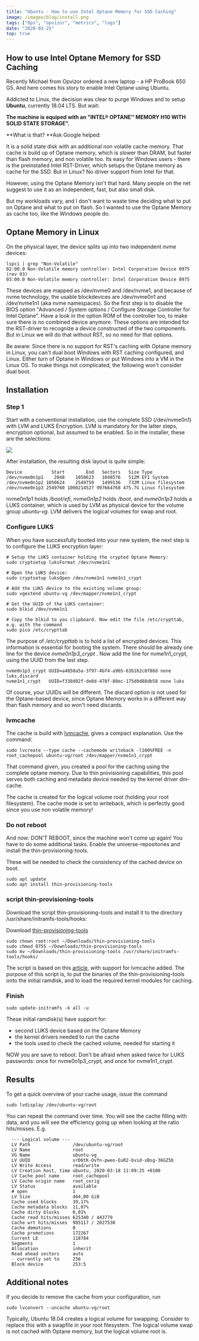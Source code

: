 ```yaml
---
title: "Ubuntu - How to use Intel Optane Memory for SSD Caching"
image: /images/blog/install.png
tags: ["Ops", "opvizor", "metrics", "logs"]
date: "2020-03-25"
top: true
---
```


## How to use Intel Optane Memory for SSD Caching

Recently Michael from Opvizor ordered a new laptop - a HP ProBook 650 G5. And here comes his story to enable Intel Optane using Ubuntu.

Addicted to Linux, the decision was clear to purge Windows and to setup **Ubuntu**, currently 18.04 LTS.
But wait:

**The machine is equiped with an "INTEL® OPTANE™ MEMORY H10 WITH SOLID STATE STORAGE".**

**What is that?
**Ask Google helped:

It is a solid state disk with an additional non volatile cache memory. That cache is build up of Optane memory, which is slower than DRAM, but faster than flash memory, and non volatile too.
Its easy for Windows users - there is the preinstalled Intel RST-Driver, which setups the Optane memory as cache for the SSD. But in Linux? No driver support from Intel for that.

However, using the Optane Memory isn't that hard. Many people on the net suggest to use it as an independent, fast, but also small disk.

But my workloads vary, and I don't want to waste time deciding what to put on Optane and what to put on flash. So I wanted to use the Optane Memory as cache too, like the Windows people do.

## Optane Memory in Linux

On the physical layer, the device splits up into two independent nvme devices:

```
lspci | grep "Non-Volatile"
02:00.0 Non-Volatile memory controller: Intel Corporation Device 0975 (rev 03)
03:00.0 Non-Volatile memory controller: Intel Corporation Device 0975
```

These devices are mapped as /dev/nvme0 and /dev/nvme1, and because of nvme technology, the usable blockdevices are /dev/nvme0n1 and /dev/nvme1n1 (aka nvme namespaces).
So the first step is to disable the BIOS option "Advanced / System options / Configure Storage Controller for Intel Optane". Have a look in the option ROM of the controller too, to make sure there is no combined device anymore. These options are intended for the RST-driver to recognize a device constructed of the two components. But in Linux we will do that without RST, so no need for that options.

Be aware: Since there is no support for RST's caching with Optane memory in Linux, you can't dual boot Windows with RST caching configured, and Linux. Either turn of Optane in Windows or put Windows into a VM in the Linux OS. To make things not complicated, the following won't consider dual boot.

## Installation

### Step 1

Start with a conventional installation, use the complete SSD (/dev/nvme0n1) with LVM and LUKS Encryption. LVM is mandatory for the latter steps, encryption optional, but assumed to be enabled. So in the installer, these are the selections:

![](/images/blog/install.png)

After installation, the resulting disk layout is quite simple:

```
Device           Start        End   Sectors   Size Type
/dev/nvme0n1p1    2048    1050623   1048576   512M EFI System
/dev/nvme0n1p2 1050624    2549759   1499136   732M Linux filesystem
/dev/nvme0n1p3 2549760 1000214527 997664768 475.7G Linux filesystem
```

nvme0n1p1 holds _/boot/efi_, _nvme0n1p2_ holds _/boot_, and _nvme0n1p3_ holds a LUKS container, which is used by LVM as physical device for the volume group _ubuntu-vg_. LVM delivers the logical volumes for swap and root.

### Configure LUKS

When you have successfully booted into your new system, the next step is to configure the LUKS encryption layer:

```
# Setup the LUKS container holding the crypted Optane Memory:
sudo cryptsetup luksFormat /dev/nvme1n1

# Open the LUKS device:
sudo cryptsetup luksOpen /dev/nvme1n1 nvme1n1_crypt

# Add the LUKS device to the existing volume group:
sudo vgextend ubuntu-vg /dev/mapper/nvme1n1_crypt

# Get the UUID of the LUKS container:
sudo blkid /dev/nvme1n1

# Copy the blkid to you clipboard. Now edit the file /etc/crypttab, e.g. with the command
sudo pico /etc/crypttab
```

The purpose of _/etc/crypttab_ is to hold a list of encrypted devices. This information is essential for booting the system. There should be already one line for the device _nvme0n1p3\_crypt_ . Now add the line for nvme1n1\_crypt, using the UUID from the last step.

```
nvme0n1p3_crypt UUID=a4850a5a-3f97-4bf4-a965-63b162c0f88d none luks,discard
nvme1n1_crypt   UUID=f338d02f-de8d-478f-80ec-175d0d88db58 none luks
```

Of course, your UUIDs will be different. The discard option is not used for the Optane-based device, since Optane Memory works in a different way than flash memory and so won't need discards.

### lvmcache

The cache is build with [lvmcache](https://wiki.archlinux.org/index.php/LVM#LVM_cache), gives a compact explanation. Use the command:

```
sudo lvcreate --type cache --cachemode writeback -l100%FREE -n root_cachepool ubuntu-vg/root /dev/mapper/nvme1n1_crypt
```

That command given, you created a pool for the caching using the complete optane memory. Due to thin provisioning capabilities, this pool serves both caching and metadata device needed by the kernel driver dm-cache.

The cache is created for the logical volume root (holding your root filesystem). The cache mode is set to writeback, which is perfectly good since you use non volatile memory!

### Do not reboot

And now: DON'T REBOOT, since the machine won't come up again! You have to do some additional tasks. Enable the universe-repositories and install the thin-provisioning-tools.

These will be needed to check the consistency of the cached device on boot.

```
sudo apt update
sudo apt install thin-provisioning-tools
```

### script thin-provisioning-tools

Download the script thin-provisioning-tools and install it to the directory /usr/share/initramfs-tools/hooks:

Download [thin-provisioning-tools](https://opvizor-perfanalyzer.s3-eu-west-1.amazonaws.com/thin-provisioning-tools)

```
sudo chown root:root ~/Downloads/thin-provisioning-tools
sudo chmod 0755 ~/Downloads/thin-provisioning-tools
sudo mv ~/Downloads/thin-provisioning-tools /usr/share/initramfs-tools/hooks/
```

The script is based on this [article](https://bugs.launchpad.net/ubuntu/+source/lvm2/+bug/1634697), with support for lvmcache added. The purpose of this script is, to put the binaries of the thin-provisioning-tools onto the initial ramdisk, and to load the required kernel modules for caching.

### Finish

```
sudo update-initramfs -k all -u
```

These initial ramdisk(s) have support for:

- second LUKS device based on the Optane Memory
- the kernel drivers needed to run the cache
- the tools used to check the cached volume, needed for starting it

NOW you are save to reboot. Don't be afraid when asked twice for LUKS passwords: once for nvme0n1p3\_crypt, and once for nvme1n1\_crypt.

## Results

To get a quick overview of your cache usage, issue the command

```
sudo lvdisplay /dev/ubuntu-vg/root
```

You can repeat the command over time. You will see the cache filling with data, and you will see the efficiency going up when looking at the ratio hits/misses. E.g.

```
  --- Logical volume ---
  LV Path                /dev/ubuntu-vg/root
  LV Name                root
  VG Name                ubuntu-vg
  LV UUID                xrD6tK-Ovfn-pweo-EuR2-bvid-xBsg-36GZ5b
  LV Write Access        read/write
  LV Creation host, time ubuntu, 2020-03-18 11:09:25 +0100
  LV Cache pool name     root_cachepool
  LV Cache origin name   root_corig
  LV Status              available
  # open                 1
  LV Size                464,00 GiB
  Cache used blocks      39,17%
  Cache metadata blocks  11,07%
  Cache dirty blocks     0,01%
  Cache read hits/misses 625340 / 443779
  Cache wrt hits/misses  985117 / 2027530
  Cache demotions        0
  Cache promotions       172267
  Current LE             118784
  Segments               1
  Allocation             inherit
  Read ahead sectors     auto
  - currently set to     256
  Block device           253:5
```

## Additional notes

If you decide to remove the cache from your configuration, run

```
sudo lvconvert --uncache ubuntu-vg/root
```

Typically, Ubuntu 18.04 creates a logical volume for swapping. Consider to replace this with a swapfile in your root filesystem. The logical volume swap is not cached with Optane memory, but the logical volume root is.
